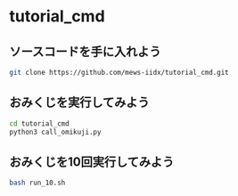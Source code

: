 # tutorial_cmd


## ソースコードを手に入れよう
```sh
git clone https://github.com/mews-iidx/tutorial_cmd.git
```

## おみくじを実行してみよう

```sh
cd tutorial_cmd
python3 call_omikuji.py
```

## おみくじを10回実行してみよう

```sh
bash run_10.sh
```
